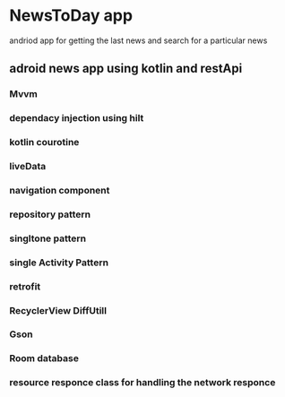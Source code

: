 # NewsToDay app 
andriod app for getting the last news and search for a particular news 

## adroid news app using kotlin and restApi

### Mvvm
### dependacy injection using hilt
### kotlin courotine
### liveData
### navigation component 
### repository pattern
### singltone pattern
### single Activity Pattern
### retrofit
### RecyclerView DiffUtill
### Gson
### Room database
### resource responce  class for handling the network responce  
